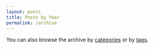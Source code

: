 ```yaml
---
layout: posts
title: Posts by Year
permalink: /archive
---
```


You can also browse the archive by [categories](/categories) or by [tags](/tags).